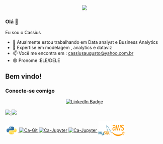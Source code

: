 

<div id="header" align="center">
  <img src="[https://media.giphy.com/media/M9gbBd9nbDrOTu1Mqx/giphy.gif](https://media.giphy.com/media/EauwThrXwq0EWngOcT/giphy.gif)" width="100"/>
</div>


### Olá 👋
Eu sou o  Cassius 

- 🔭 Atualmente estou trabalhando em Data analyst e Business Analytics
- 🌱 Expertise em modelagem , analytics e dataviz
- 📫 Você me encontra em : cassiusaugusto@yahoo.com.br
- 😄 Pronome :ELE/DELE

## Bem vindo! 
<div>
  
### Conecte-se comigo

  
<div id="badges" align="center">
  <a href="[your-linkedin-URL](https://www.linkedin.com/in/cassiusaugusto/)">
<img src="https://img.shields.io/badge/LinkedIn-blue?style=for-the-badge&logo=linkedin&logoColor=white" alt="LinkedIn Badge"/>
</div>
<div>
  <img src="https://komarev.com/ghpvc/?username=cassiusaugusto&style=flat-square&color=blue" alt=""/>

</div>

  <img height="180em" src="https://github-readme-stats.vercel.app/api?username=cassiusaugusto&show_icons=true&theme=merko&include_all_commits=true&count_private=true"/>
  <img height="180em" src="https://github-readme-stats.vercel.app/api/top-langs/?username=cassiusaugusto&layout=compact&langs_count=7&theme=merko"/>
</div>
  
<div style="display: inline_block"><br>
  <img align="center" alt="Ca-Python" height="30" width="40" src="https://raw.githubusercontent.com/devicons/devicon/master/icons/python/python-original.svg">
  <img align="center" alt="Ca-Git" height="50" width="60" src="https://cdn.jsdelivr.net/gh/devicons/devicon/icons/git/git-original-wordmark.svg" />
  <img align="center" alt="Ca-Jupyter" heignt="30" width="40" src="https://cdn.jsdelivr.net/gh/devicons/devicon/icons/jupyter/jupyter-original-wordmark.svg" />
  <img align="center" alt="Ca-Jupyter" heignt="30" width="40" src="https://cdn.jsdelivr.net/gh/devicons/devicon/icons/vscode/vscode-original-wordmark.svg" />
  <img src="https://github.com/devicons/devicon/blob/master/icons/mysql/mysql-original-wordmark.svg"align="center" title="MySQL"  alt="MySQL" width="40" height="60"/>
  <img src="https://github.com/devicons/devicon/blob/master/icons/amazonwebservices/amazonwebservices-plain-wordmark.svg"align="center" title="AWS" alt="AWS" width="40" height="60"/>


</div>
  
##
</div>
  
